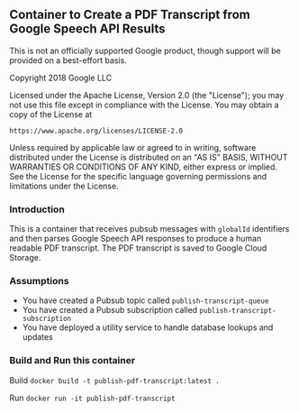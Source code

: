 ## Container to Create a PDF Transcript from Google Speech API Results

This is not an officially supported Google product, though support will be provided on a best-effort basis.

Copyright 2018 Google LLC

Licensed under the Apache License, Version 2.0 (the "License");
you may not use this file except in compliance with the License.
You may obtain a copy of the License at

    https://www.apache.org/licenses/LICENSE-2.0

Unless required by applicable law or agreed to in writing, software
distributed under the License is distributed on an "AS IS" BASIS,
WITHOUT WARRANTIES OR CONDITIONS OF ANY KIND, either express or implied.
See the License for the specific language governing permissions and
limitations under the License.

### Introduction

This is a container that receives pubsub messages with `globalId` identifiers and then
parses Google Speech API responses to produce a human readable PDF transcript. The PDF
transcript is saved to Google Cloud Storage.

### Assumptions

* You have created a Pubsub topic called `publish-transcript-queue`
* You have created a Pubsub subscription called `publish-transcript-subscription`
* You have deployed a utility service to handle database lookups and updates

### Build and Run this container

Build
`docker build -t publish-pdf-transcript:latest .`

Run
`docker run -it publish-pdf-transcript`